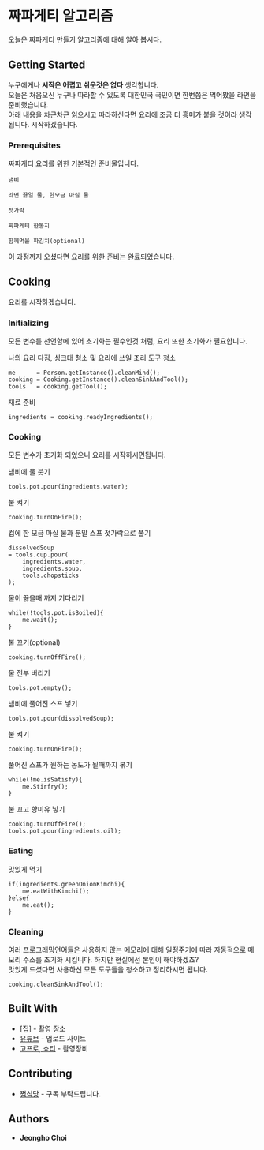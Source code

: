 # 짜파게티 알고리즘
오늘은 짜파게티 만들기 알고리즘에 대해 알아 봅시다.

## Getting Started

누구에게나 **시작은 어렵고 쉬운것은 없다** 생각합니다.<br>
오늘은 처음오신 누구나 따라할 수 있도록 대한민국 국민이면 한번쯤은 먹어봤을 라면을 준비했습니다.<br>
아래 내용을 차근차근 읽으시고 따라하신다면 요리에 조금 더 흥미가 붙을 것이라 생각됩니다.
시작하겠습니다.

### Prerequisites

짜파게티 요리를 위한 기본적인 준비물입니다.

```
냄비
```
```
라면 끓일 물, 한모금 마실 물
```
```
젓가락
```
```
짜파게티 한봉지
```
```
함께먹을 파김치(optional)
```
이 과정까지 오셨다면 요리를 위한 준비는 완료되었습니다.

## Cooking

요리를 시작하겠습니다.

### Initializing

모든 변수를 선언함에 있어 초기화는 필수인것 처럼, 요리 또한 초기화가 필요합니다.

나의 요리 다짐, 싱크대 청소 및 요리에 쓰일 조리 도구 청소
```
me      = Person.getInstance().cleanMind();
cooking = Cooking.getInstance().cleanSinkAndTool();
tools   = cooking.getTool();
```

재료 준비
```
ingredients = cooking.readyIngredients();
```

### Cooking

모든 변수가 초기화 되었으니 요리를 시작하시면됩니다.

냄비에 물 붓기
```
tools.pot.pour(ingredients.water);
```

불 켜기
```
cooking.turnOnFire();
```

컵에 한 모금 마실 물과 분말 스프 젓가락으로 풀기
```
dissolvedSoup 
= tools.cup.pour(
    ingredients.water, 
    ingredients.soup, 
    tools.chopsticks
);
```

물이 끓을때 까지 기다리기
```
while(!tools.pot.isBoiled){
    me.wait();
}
```

불 끄기(optional)
```
cooking.turnOffFire();
```

물 전부 버리기
```
tools.pot.empty();
```

냄비에 풀어진 스프 넣기
```
tools.pot.pour(dissolvedSoup);
```

불 켜기
```
cooking.turnOnFire();
```

풀어진 스프가 원하는 농도가 될때까지 볶기
```
while(!me.isSatisfy){
    me.Stirfry();
}
```

불 끄고 향미유 넣기
```
cooking.turnOffFire();
tools.pot.pour(ingredients.oil);
```

### Eating

맛있게 먹기
```
if(ingredients.greenOnionKimchi){
    me.eatWithKimchi();
}else{
    me.eat();
}
```

### Cleaning

여러 프로그래밍언어들은 사용하지 않는 메모리에 대해 일정주기에 따라 자동적으로 메모리 주소를 초기화 시킵니다. 하지만 현실에선 본인이 해야하겠죠?<br>
맛있게 드셨다면 사용하신 모든 도구들을 청소하고 정리하시면 됩니다.

```
cooking.cleanSinkAndTool();
```


## Built With

* [집] - 촬영 장소
* [유튜브](https://www.youtube.com/@wjdgh) - 업로드 사이트
* [고프로, 쇼티](https://gopro.com/ko/kr/) - 촬영장비

## Contributing

* [쩜식당](https://www.youtube.com/@wjdgh) - 구독 부탁드립니다.

## Authors

* **Jeongho Choi**
